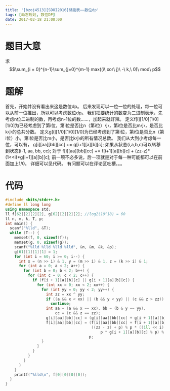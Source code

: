 ```yaml
---
title: '[bzoj4513][SDOI2016]储能表——数位dp'
tags: [动态规划, 数位DP]
date: 2017-02-18 21:00:00
---
```


# 题目大意
求
$$\sum_{i = 0}^{n-1}\sum_{j=0}^{m-1} max((i\ xor\ j)\ -\ k,\ 0)\ mod\ p$$

# 题解
首先，开始并没有看出来这是数位dp。
后来发现可以一位一位的处理，每一位可以从前一位推出，所以可以考虑数位dp。
我们把要统计的数变为二进制表示，先考虑n位二进制的数，再考虑n-1位的数……，加起来就好辣。
定义f[i][1/0][1/0][1/0]为已经考虑到了第i位，第i位是否比n（第i位）小，第i位是否比m小，是否比k小的总共分数。
定义g[i][1/0][1/0][1/0]为已经考虑到了第i位，第i位是否比n（第i位）小，第i位是否比m小，是否比k小的所有情况总数。
我们从大到小考虑每一位，可以有，
g[i][aa][bb][cc] += g[i+1][a][b][c];
如果从状态(i,a,b,c)可以转移到状态(i-1, aa, bb, cc);
对于
f[i][aa][bb][cc] += f[i+1][a][b][c] + (zz-z)\*(1<<i)\*g[i+1][a][b][c];
前一项不必多说，后一项就是对于每一种可能都可以在前面加上1/0。
详细可以见代码。
有问题可以在评论区吐槽。。。
# 代码

```cpp
#include <bits/stdc++.h>
#define ll long long
using namespace std;
ll f[62][2][2][2], g[62][2][2][2]; //log2(10^18) = 60
ll n, m, k, T, p;
int main() {
  scanf("%lld", &T);
  while (T--) {
    memset(f, 0, sizeof(f));
    memset(g, 0, sizeof(g));
    scanf("%lld %lld %lld %lld", &n, &m, &k, &p);
    g[61][1][1][1] = 1;
    for (int i = 60; i >= 0; i--) {
      int x = (n >> i) & 1, y = (m >> i) & 1, z = (k >> i) & 1;
      for (int a = 0; a < 2; a++) {
        for (int b = 0; b < 2; b++) {
          for (int c = 0; c < 2; c++) {
            if (f[i + 1][a][b][c] || g[i + 1][a][b][c]) {
              for (int xx = 0; xx < 2; xx++) {
                for (int yy = 0; yy < 2; yy++) {
                  int zz = xx ^ yy;
                  if ((a && x < xx) || (b && y < yy) || (c && z > zz))
                    continue;
                  int aa = (a && x == xx), bb = (b & y == yy),
                      cc = (c && z == zz);
                  g[i][aa][bb][cc] = (g[i][aa][bb][cc] + g[i + 1][a][b][c]) % p;
                  f[i][aa][bb][cc] = (f[i][aa][bb][cc] + f[i + 1][a][b][c] +
                                      ((zz - z) + p) % p * ((1ll << i) % p) %
                                          p * g[i + 1][a][b][c] % p) %
                                     p;
                }
              }
            }
          }
        }
      }
    }
    printf("%lld\n", f[0][0][0][0]);
  }
}
```